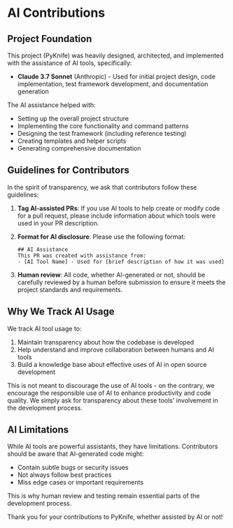 # AI Contributions

## Project Foundation

This project (PyKnife) was heavily designed, architected, and implemented with the assistance of AI tools, specifically:

- **Claude 3.7 Sonnet** (Anthropic) - Used for initial project design, code implementation, test framework development, and documentation generation

The AI assistance helped with:
- Setting up the overall project structure
- Implementing the core functionality and command patterns
- Designing the test framework (including reference testing)
- Creating templates and helper scripts
- Generating comprehensive documentation

## Guidelines for Contributors

In the spirit of transparency, we ask that contributors follow these guidelines:

1. **Tag AI-assisted PRs**: If you use AI tools to help create or modify code for a pull request, please include information about which tools were used in your PR description.

2. **Format for AI disclosure**: Please use the following format:
   ```
   ## AI Assistance
   This PR was created with assistance from:
   - [AI Tool Name] - Used for [brief description of how it was used]
   ```

3. **Human review**: All code, whether AI-generated or not, should be carefully reviewed by a human before submission to ensure it meets the project standards and requirements.

## Why We Track AI Usage

We track AI tool usage to:
1. Maintain transparency about how the codebase is developed
2. Help understand and improve collaboration between humans and AI tools
3. Build a knowledge base about effective uses of AI in open source development

This is not meant to discourage the use of AI tools - on the contrary, we encourage the responsible use of AI to enhance productivity and code quality. We simply ask for transparency about these tools' involvement in the development process.

## AI Limitations

While AI tools are powerful assistants, they have limitations. Contributors should be aware that AI-generated code might:
- Contain subtle bugs or security issues
- Not always follow best practices
- Miss edge cases or important requirements

This is why human review and testing remain essential parts of the development process.

Thank you for your contributions to PyKnife, whether assisted by AI or not! 